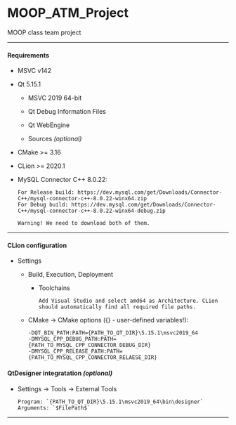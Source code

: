 # MOOP_ATM_Project

MOOP class team project

---

#### **Requirements**

- MSVC v142

- Qt 5.15.1
  
  - MSVC 2019 64-bit
  
  - Qt Debug Information Files
  
  - Qt WebEngine
  
  - Sources *(optional)*

- CMake >= 3.16

- CLion >= 2020.1 

- MySQL Connector C++ 8.0.22: 

      For Release build: https://dev.mysql.com/get/Downloads/Connector-C++/mysql-connector-c++-8.0.22-winx64.zip
      For Debug build: https://dev.mysql.com/get/Downloads/Connector-C++/mysql-connector-c++-8.0.22-winx64-debug.zip
      
      Warning! We need to download both of them.

---

#### CLion configuration

- Settings

    - Build, Execution, Deployment
  
        - Toolchains
    
              Add Visual Studio and select amd64 as Architecture. CLion should automatically find all required file paths.
  
  - CMake -> CMake options ({} - user-defined variables!): 
  
        -DQT_BIN_PATH:PATH={PATH_TO_QT_DIR}\5.15.1\msvc2019_64
        -DMYSQL_CPP_DEBUG_PATH:PATH={PATH_TO_MYSQL_CPP_CONNECTOR_DEBUG_DIR}
        -DMYSQL_CPP_RELEASE_PATH:PATH={PATH_TO_MYSQL_CPP_CONNECTOR_RELAESE_DIR}

#### QtDesigner integratation *(optional)*

 - Settings -> Tools -> External Tools

       Program: `{PATH_TO_QT_DIR}\5.15.1\msvc2019_64\bin\designer`
       Arguments: `$FilePath$`

---
